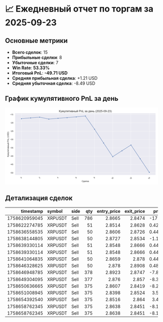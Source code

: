 
# 📈 Ежедневный отчет по торгам за 2025-09-23

## Основные метрики
- **Всего сделок**: 15
- **Прибыльные сделки**: 8
- **Убыточные сделки**: 7
- **Win Rate**: **53.33%**
- **Итоговый PnL**: **-49.71 USD**
- **Средняя прибыльная сделка**: +1.21 USD
- **Средняя убыточная сделка**: -8.49 USD

## График кумулятивного PnL за день
![Daily PnL](./250923_daily_pnl.png)

## Детализация сделок
|     timestamp | symbol   | side   |   qty |   entry_price |   exit_price |    pnl_usd | status   |   leverage |   cumulative_pnl |
|--------------:|:---------|:-------|------:|--------------:|-------------:|-----------:|:---------|-----------:|-----------------:|
| 1758620959045 | XRPUSDT  | Sell   |   786 |        2.8665 |       2.8474 | -17.4827   | LOSS     |         10 |         -17.4827 |
| 1758622274785 | XRPUSDT  | Sell   |    51 |        2.8514 |       2.8628 |   0.421117 | WIN      |         10 |         -17.0616 |
| 1758636558535 | XRPUSDT  | Sell   |    50 |        2.8606 |       2.8726 |   0.442337 | WIN      |         10 |         -16.6193 |
| 1758638144805 | XRPUSDT  | Sell   |    50 |        2.8727 |       2.8534 |  -1.12247  | LOSS     |         10 |         -17.7417 |
| 1758639330114 | XRPUSDT  | Sell   |    51 |        2.8548 |       2.8666 |   0.441315 | WIN      |         10 |         -17.3004 |
| 1758639330114 | XRPUSDT  | Sell   |    51 |        2.8548 |       2.8666 |   0.441315 | WIN      |         10 |         -16.8591 |
| 1758641064835 | XRPUSDT  | Sell   |    50 |        2.8659 |       2.878  |   0.447043 | WIN      |         10 |         -16.4121 |
| 1758646328625 | XRPUSDT  | Sell   |    50 |        2.878  |       2.8908 |   0.488725 | WIN      |         75 |         -15.9233 |
| 1758646948785 | XRPUSDT  | Sell   |   378 |        2.8923 |       2.8747 |  -7.85176  | LOSS     |         75 |         -23.7751 |
| 1758649304095 | XRPUSDT  | Sell   |   377 |        2.876  |       2.857  |  -8.35174  | LOSS     |         75 |         -32.1268 |
| 1758650636665 | XRPUSDT  | Sell   |   375 |        2.8607 |       2.8419 |  -8.22616  | LOSS     |         75 |         -40.353  |
| 1758651008945 | XRPUSDT  | Sell   |   375 |        2.8398 |       2.8524 |   3.55098  | WIN      |         75 |         -36.802  |
| 1758654392540 | XRPUSDT  | Sell   |   375 |        2.8516 |       2.864  |   3.47116  | WIN      |         75 |         -33.3309 |
| 1758658762345 | XRPUSDT  | Sell   |   375 |        2.8638 |       2.8451 |  -8.18996  | LOSS     |         75 |         -41.5208 |
| 1758658762345 | XRPUSDT  | Sell   |   375 |        2.8638 |       2.8451 |  -8.18996  | LOSS     |         75 |         -49.7108 |
